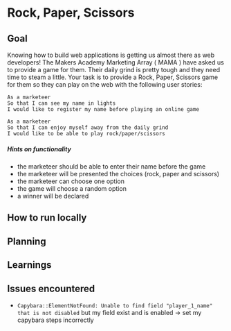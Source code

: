 # Rock, Paper, Scissors

## Goal

Knowing how to build web applications is getting us almost there as web developers!
The Makers Academy Marketing Array ( MAMA ) have asked us to provide a game for them. Their daily grind is pretty tough and they need time to steam a little.
Your task is to provide a Rock, Paper, Scissors game for them so they can play on the web with the following user stories:
```
As a marketeer
So that I can see my name in lights
I would like to register my name before playing an online game

As a marketeer
So that I can enjoy myself away from the daily grind
I would like to be able to play rock/paper/scissors
```
##### Hints on functionality
* the marketeer should be able to enter their name before the game
* the marketeer will be presented the choices (rock, paper and scissors)
* the marketeer can choose one option
* the game will choose a random option
* a winner will be declared

## How to run locally
## Planning
## Learnings
## Issues encountered
- `Capybara::ElementNotFound: Unable to find field "player_1_name" that is not disabled` but my field exist and is enabled -> set my capybara steps incorrectly
